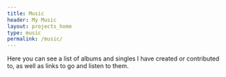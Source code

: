 ```yaml
---
title: Music
header: My Music
layout: projects_home
type: music
permalink: /music/
---
```


Here you can see a list of albums and singles I have created or contributed to, as well as links to go and listen to them.

<br>
